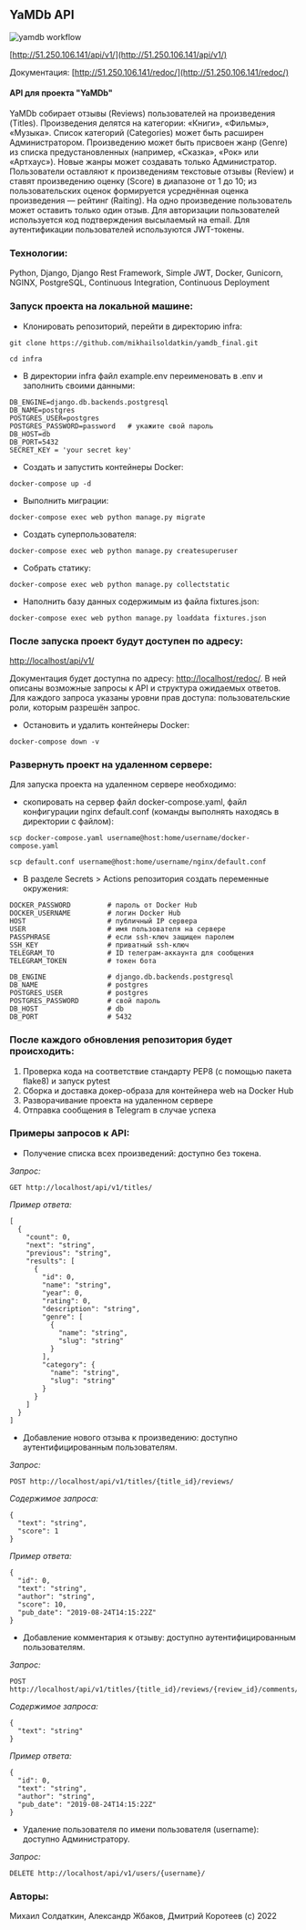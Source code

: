 ## YaMDb API

![yamdb workflow](https://github.com/mikhailsoldatkin/yamdb_final/actions/workflows/yamdb_workflow.yml/badge.svg)

[http://51.250.106.141/api/v1/](http://51.250.106.141/api/v1/)

Документация: [http://51.250.106.141/redoc/](http://51.250.106.141/redoc/)

#### API для  проекта "YaMDb"

YaMDb собирает отзывы (Reviews) пользователей на произведения (Titles). Произведения делятся на категории: «Книги», «Фильмы», «Музыка». Список категорий (Categories) может быть расширен Администратором.
Произведению может быть присвоен жанр (Genre) из списка предустановленных (например, «Сказка», «Рок» или «Артхаус»). Новые жанры может создавать только Администратор.
Пользователи оставляют к произведениям текстовые отзывы (Review) и ставят произведению оценку (Score) в диапазоне от 1 до 10; из пользовательских оценок формируется усреднённая оценка произведения — рейтинг (Raiting). На одно произведение пользователь может оставить только один отзыв.
Для авторизации пользователей используется код подтверждения высылаемый на email. Для аутентификации пользователей используются JWT-токены.

### Технологии:

Python, Django, Django Rest Framework, Simple JWT, Docker, Gunicorn, NGINX, PostgreSQL, Continuous Integration, Continuous Deployment

### Запуск проекта на локальной машине:

- Клонировать репозиторий, перейти в директорию infra:
```
git clone https://github.com/mikhailsoldatkin/yamdb_final.git

cd infra
```

- В директории infra файл example.env переименовать в .env и заполнить своими данными:
```
DB_ENGINE=django.db.backends.postgresql
DB_NAME=postgres
POSTGRES_USER=postgres
POSTGRES_PASSWORD=password   # укажите свой пароль
DB_HOST=db
DB_PORT=5432
SECRET_KEY = 'your secret key'
```

- Создать и запустить контейнеры Docker:
```
docker-compose up -d
```

- Выполнить миграции:
```
docker-compose exec web python manage.py migrate
```

- Создать суперпользователя:
```
docker-compose exec web python manage.py createsuperuser
```

- Собрать статику:
```
docker-compose exec web python manage.py collectstatic
```

- Наполнить базу данных содержимым из файла fixtures.json:
```
docker-compose exec web python manage.py loaddata fixtures.json 
```

### После запуска проект будут доступен по адресу:

[http://localhost/api/v1/](http://localhost/api/v1/)

Документация будет доступна по адресу: [http://localhost/redoc/](http://localhost/redoc/). В ней описаны возможные запросы к API и структура ожидаемых ответов. Для каждого запроса указаны уровни прав доступа: пользовательские роли, которым разрешён запрос.

- Остановить и удалить контейнеры Docker:
```
docker-compose down -v 
```

### Развернуть проект на удаленном сервере:

Для запуска проекта на удаленном сервере необходимо:

- скопировать на сервер файл docker-compose.yaml, файл конфигурации nginx default.conf (команды выполнять находясь в директории с файлом):
```
scp docker-compose.yaml username@host:home/username/docker-compose.yaml

scp default.conf username@host:home/username/nginx/default.conf
```

- В разделе Secrets > Actions репозитория создать переменные окружения:
```
DOCKER_PASSWORD         # пароль от Docker Hub
DOCKER_USERNAME         # логин Docker Hub
HOST                    # публичный IP сервера
USER                    # имя пользователя на сервере
PASSPHRASE              # если ssh-ключ защищен паролем
SSH_KEY                 # приватный ssh-ключ
TELEGRAM_TO             # ID телеграм-аккаунта для сообщения
TELEGRAM_TOKEN          # токен бота

DB_ENGINE               # django.db.backends.postgresql
DB_NAME                 # postgres
POSTGRES_USER           # postgres
POSTGRES_PASSWORD       # свой пароль
DB_HOST                 # db
DB_PORT                 # 5432
```

### После каждого обновления репозитория будет происходить:

1. Проверка кода на соответствие стандарту PEP8 (с помощью пакета flake8) и запуск pytest
2. Сборка и доставка докер-образа для контейнера web на Docker Hub
3. Разворачивание проекта на удаленном сервере
4. Отправка сообщения в Telegram в случае успеха


### Примеры запросов к API:

- Получение списка всех произведений: доступно без токена.

*Запрос:*

```
GET http://localhost/api/v1/titles/
```

*Пример ответа:*

```
[
  {
    "count": 0,
    "next": "string",
    "previous": "string",
    "results": [
      {
        "id": 0,
        "name": "string",
        "year": 0,
        "rating": 0,
        "description": "string",
        "genre": [
          {
            "name": "string",
            "slug": "string"
          }
        ],
        "category": {
          "name": "string",
          "slug": "string"
        }
      }
    ]
  }
]
```

- Добавление нового отзыва к произведению: доступно аутентифицированным пользователям.

*Запрос:*

```
POST http://localhost/api/v1/titles/{title_id}/reviews/
```

*Содержимое запроса:*

```
{
  "text": "string",
  "score": 1
}
```

*Пример ответа:*

```
{
  "id": 0,
  "text": "string",
  "author": "string",
  "score": 10,
  "pub_date": "2019-08-24T14:15:22Z"
}
```

- Добавление комментария к отзыву: доступно аутентифицированным пользователям.

*Запрос:*

```
POST http://localhost/api/v1/titles/{title_id}/reviews/{review_id}/comments/
```

*Содержимое запроса:*

```
{
  "text": "string"
}
```

*Пример ответа:*

```
{
  "id": 0,
  "text": "string",
  "author": "string",
  "pub_date": "2019-08-24T14:15:22Z"
}
```

- Удаление пользователя по имени пользователя (username): доступно Администратору.

*Запрос:*

```
DELETE http://localhost/api/v1/users/{username}/
```

### Авторы:

Михаил Солдаткин, Александр Жбаков, Дмитрий Коротеев (c) 2022
